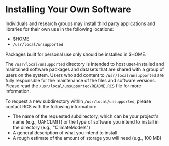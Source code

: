 # Installing Your Own Software



Individuals and research groups may install third party applications and libraries for their own use in the following locations:

* [$HOME](../available-filesystems/available-filesystems.md#home)
* `/usr/local/unsupported`

Packages built for personal use only should be installed in $HOME.

The `/usr/local/unsupported` directory is intended to host user-installed and maintained software packages and datasets that are shared with a group of users on the system. Users who add content to `/usr/local/unsupported` are fully responsible for the maintenance of the files and software versions. Please read the `/usr/local/unsupported/README.RCS` file for more information.

To request a new subdirectory within `/usr/local/unsupported`, please contact RCS with the following information:

* The name of the requested subdirectory, which can be your project's name \(e.g., UAFCLMIT\) or the type of software you intend to install in the directory \(e.g., "ClimateModels"\)
* A general description of what you intend to install
* A rough estimate of the amount of storage you will need \(e.g., 100 MB\)



